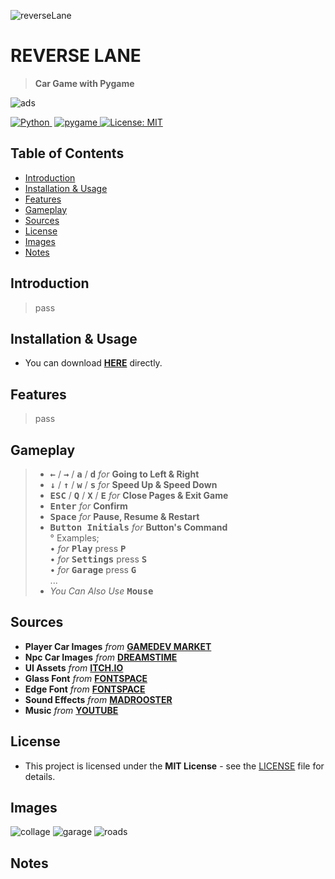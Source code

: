 ![reverseLane](https://user-images.githubusercontent.com/102368077/201525187-811941ce-2735-477c-a16b-307b96f67301.png)


# REVERSE LANE

> **Car Game with Pygame**

![ads](https://user-images.githubusercontent.com/102368077/201525213-ffe28b2a-de2d-4a9f-8112-fa7203e9f3b2.jpg)


[![Python](https://img.shields.io/badge/-Python-05122A?style=flat&logo=python)&nbsp;](https://www.python.org/)
[![pygame](https://user-images.githubusercontent.com/102368077/201520418-a8cd7ee4-411f-43ce-996b-bb774ca9b540.svg)
](https://www.pygame.org/)
[![License: MIT](https://img.shields.io/badge/License-MIT-yellow.svg)](https://opensource.org/licenses/MIT)

## Table of Contents

- [Introduction](#Introduction)
- [Installation & Usage](#Installation-&-Usage)
- [Features](#Features)
- [Gameplay](#Gameplay)
- [Sources](#Sources)
- [License](#License)
- [Images](#Images)
- [Notes](#Notes)

## Introduction
> pass

## Installation & Usage
- You can download **[HERE](https://github.com/destrochloridium/REVERSE-LANE/archive/refs/heads/main.zip)** directly.

## Features
> pass


## Gameplay
> - **<kbd>&larr;</kbd>** / **<kbd>&rarr;</kbd>** / **<kbd>a</kbd>** / **<kbd>d</kbd>** *for* **Going to Left & Right**
> - **<kbd>&darr;</kbd>** / **<kbd>&uarr;</kbd>** / **<kbd>w</kbd>** / **<kbd>s</kbd>** *for* **Speed Up & Speed Down**
> - **<kbd>ESC</kbd>** / **<kbd>Q</kbd>** / **<kbd>X</kbd>** / **<kbd>E</kbd>** *for* **Close Pages & Exit Game**
> - **<kbd>Enter</kbd>** *for* **Confirm**
> - **<kbd>Space</kbd>** *for* **Pause, Resume & Restart**
> - **<kbd>Button Initials</kbd>** *for* **Button's Command** <br> ° Examples; <br> • *for* **<kbd>Play</kbd>** press **<kbd>P</kbd>** <br> • *for* **<kbd>Settings</kbd>** press **<kbd>S</kbd>** <br> • *for* **<kbd>Garage</kbd>** press **<kbd>G</kbd>** <br>    ...
> - *You Can Also Use* **<kbd>Mouse</kbd>**



## Sources
- **Player Car Images** *from* **[GAMEDEV MARKET](https://www.gamedevmarket.net/asset/2d-super-cars-free-sample/)**
- **Npc Car Images** *from* **[DREAMSTIME](https://www.dreamstime.com/)**
- **UI Assets** *from* **[ITCH.IO](https://wenrexa.itch.io/holoui)**
- **Glass Font** *from* **[FONTSPACE](https://www.fontspace.com/glass-font-f31437)**
- **Edge Font** *from* **[FONTSPACE](https://www.fontspace.com/edge-of-the-galaxy-font-f45748)**
- **Sound Effects** *from* **[MADROOSTER](https://tr.madrooster.co/)**
- **Music** *from* **[YOUTUBE](https://youtu.be/FVh6Dflv8IA)**


## License  
- This project is licensed under the **MIT License** - see the [LICENSE](LICENSE) file for details.


## Images
![collage](https://user-images.githubusercontent.com/102368077/201495495-34ae2c8a-5343-4ec6-be36-ef8e2128e832.jpg)
![garage](https://user-images.githubusercontent.com/102368077/201495691-82e4ec2b-4def-4edd-a9b2-5b4ab78ce8e9.gif)
![roads](https://user-images.githubusercontent.com/102368077/201525340-0ed373f8-6fdb-4d88-9e53-568dc93cb138.jpg)

## Notes
